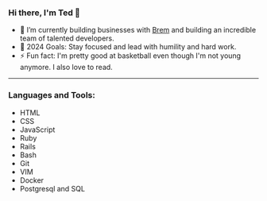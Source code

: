 ### Hi there, I'm Ted 👋

- 🔭 I’m currently building businesses with [Brem](https://brem.io) and building an incredible team of talented developers.
- 🥅 2024 Goals: Stay focused and lead with humility and hard work.
- ⚡ Fun fact: I'm pretty good at basketball even though I'm not young anymore. I also love to read.

---

### Languages and Tools:

* HTML
* CSS
* JavaScript
* Ruby
* Rails
* Bash
* Git
* VIM
* Docker
* Postgresql and SQL
